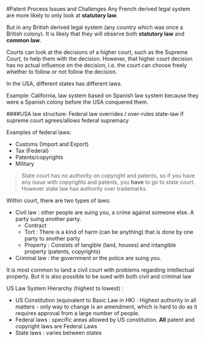 #Patent Process Issues and Challenges
Any French derived legal system are more likely to only look at 
**statutory law**.

But in any British derived legal system (any country which was once a
British colony). It is likely that they will observe both **statutory law**
and **common law**.

Courts can look at the decisions of a higher court, such as the Supreme
Court, to help them with the decision. However, that higher court decision
has no actual influence on the decision, i.e. the court can choose freely
whether to follow or not follow the decision.

In the USA, different states has different laws. 

Example: California, law system based on Spanish law system
because they were a Spanish colony before the USA conquered them.

####USA law structure:
Federal law overrides / over-rules state-law if supreme court
agrees/allows federal supremacy

Examples of federal laws:
- Customs (Import and Export)
- Tax (Federal)
- Patents/copyrights
- Military

>State court has no authority on copyright and patents, so if you have any issue
>with copyrights and patents, you **have** to go to state court.
>However state law has authority over trademarks.

Within court, there are two types of laws:
- Civil law : other people are suing you, a crime against someone else.
A party suing another party.
    - Contract
    - Tort : There is a kind of harm (can be anything) that is done by one party
    to another party
    - Property : Consists of tangible (land, houses) and intangible property (patents, copyrights)
- Criminal law : the government or the police are suing you.

It is most common to land a civil court with problems regarding intellectual property.
But it is also possible to be sued with both civil and criminal law

US Law System Hierarchy (highest to lowest) :
- US Constitution (equivalent to Basic Law in HK) : Highest 
authority in all matters - only way to change is an amendment, which is hard to
do as it requires approval from a large number of people.
- Federal laws : specific areas allowed by US constitution. **All** patent and 
copyright laws are Federal Laws
- State laws : varies between states

